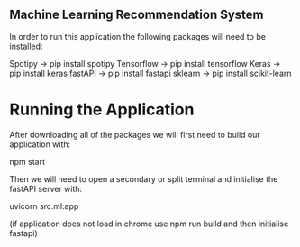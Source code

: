 ## Machine Learning Recommendation System

In order to run this application the following packages will need to be installed:

Spotipy -> pip install spotipy
Tensorflow -> pip install tensorflow
Keras -> pip install keras
fastAPI -> pip install fastapi
sklearn -> pip install scikit-learn
# Running the Application

After downloading all of the packages we will first need to build our application with:

npm start

Then we will need to open a secondary or split terminal and initialise the fastAPI server with:

uvicorn src.ml:app

(if application does not load in chrome use npm run build and then initialise fastapi)
